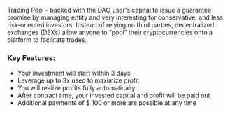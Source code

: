 Trading Pool - backed with the DAO user's capital to issue a guarantee promise by managing entity and very interesting for conservative, and less risk-oriented investors. Instead of relying on third parties, decentralized exchanges (DEXs) allow anyone to “pool” their cryptocurrencies onto a platform to facilitate trades.

### Key Features:
- Your investment will start within 3 days
- Leverage up to 3x used to maximize profit
- You will realize profits fully automatically
- After contract time, your invested capital and profit will be paid out
- Additional payments of $ 100 or more are possible at any time